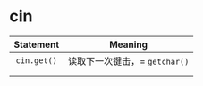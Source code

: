 # cin

|  Statement  |            Meaning            |
| :---------: | :---------------------------: |
| `cin.get()` | 读取下一次键击，= `getchar()` |
|             |                               |
|             |                               |

